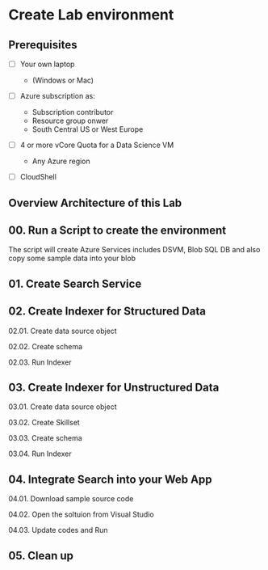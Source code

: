 # Create Lab environment

## Prerequisites

- [ ] Your own laptop
    * (Windows or Mac)

- [ ] Azure subscription as:
    * Subscription contributor
    * Resource group onwer
    * South Central US or West Europe

- [ ]  4 or more vCore Quota for a Data Science VM
    * Any Azure region

- [ ] CloudShell

## Overview Architecture of this Lab

## 00. Run a Script to create the environment

The script will create Azure Services includes DSVM, Blob SQL DB and also copy some sample data into your blob

## 01. Create Search Service

## 02. Create Indexer for Structured Data

02.01. Create data source object

02.02. Create schema

02.03. Run Indexer

## 03. Create Indexer for Unstructured Data

03.01. Create data source object

03.02. Create Skillset

03.03. Create schema

03.04. Run Indexer

## 04. Integrate Search into your Web App

04.01. Download sample source code

04.02. Open the soltuion from Visual Studio

04.03. Update codes and Run

## 05. Clean up

